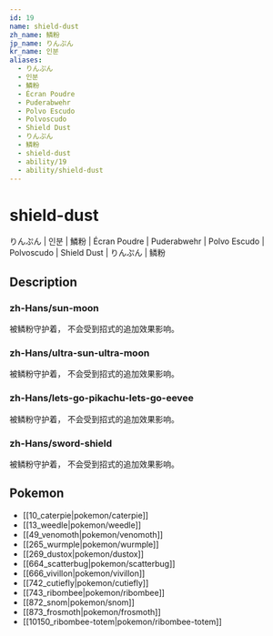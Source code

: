 ```yaml
---
id: 19
name: shield-dust
zh_name: 鳞粉
jp_name: りんぷん
kr_name: 인분
aliases:
  - りんぷん
  - 인분
  - 鱗粉
  - Écran Poudre
  - Puderabwehr
  - Polvo Escudo
  - Polvoscudo
  - Shield Dust
  - りんぷん
  - 鳞粉
  - shield-dust
  - ability/19
  - ability/shield-dust
---
```

# shield-dust

りんぷん | 인분 | 鱗粉 | Écran Poudre | Puderabwehr | Polvo Escudo | Polvoscudo | Shield Dust | りんぷん | 鳞粉

## Description

### zh-Hans/sun-moon

被鳞粉守护着，
不会受到招式的追加效果影响。

### zh-Hans/ultra-sun-ultra-moon

被鳞粉守护着，
不会受到招式的追加效果影响。

### zh-Hans/lets-go-pikachu-lets-go-eevee

被鳞粉守护着，
不会受到招式的追加效果影响。

### zh-Hans/sword-shield

被鳞粉守护着，
不会受到招式的追加效果影响。

## Pokemon

- [[10_caterpie|pokemon/caterpie]]
- [[13_weedle|pokemon/weedle]]
- [[49_venomoth|pokemon/venomoth]]
- [[265_wurmple|pokemon/wurmple]]
- [[269_dustox|pokemon/dustox]]
- [[664_scatterbug|pokemon/scatterbug]]
- [[666_vivillon|pokemon/vivillon]]
- [[742_cutiefly|pokemon/cutiefly]]
- [[743_ribombee|pokemon/ribombee]]
- [[872_snom|pokemon/snom]]
- [[873_frosmoth|pokemon/frosmoth]]
- [[10150_ribombee-totem|pokemon/ribombee-totem]]

